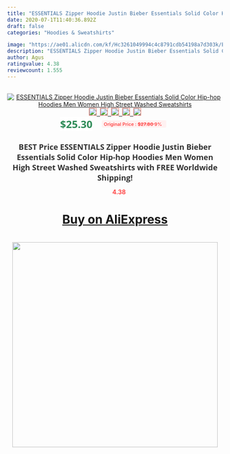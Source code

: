 ```yaml
---
title: "ESSENTIALS Zipper Hoodie Justin Bieber Essentials Solid Color Hip-hop Hoodies Men Women High Street Washed Sweatshirts"
date: 2020-07-1T11:40:36.892Z
draft: false
categories: "Hoodies & Sweatshirts"

image: "https://ae01.alicdn.com/kf/Hc3261049994c4c8791cdb54198a7d303k/ESSENTIALS-Zipper-Hoodie-Justin-Bieber-Essentials-Solid-Color-Hip-hop-Hoodies-Men-Women-High-Street-Washed.jpg"
description: "ESSENTIALS Zipper Hoodie Justin Bieber Essentials Solid Color Hip-hop Hoodies Men Women High Street Washed Sweatshirts"
author: Agus
ratingvalue: 4.38
reviewcount: 1.555
---
```

<br>
<div style="text-align: center;">
<a href="https://s.click.aliexpress.com/e/_A6kcFF" target="_blank" rel="nofollow noopener noreferrer"><img alt="ESSENTIALS Zipper Hoodie Justin Bieber Essentials Solid Color Hip-hop Hoodies Men Women High Street Washed Sweatshirts" class="magnifier-image" src="https://ae01.alicdn.com/kf/Hc3261049994c4c8791cdb54198a7d303k/ESSENTIALS-Zipper-Hoodie-Justin-Bieber-Essentials-Solid-Color-Hip-hop-Hoodies-Men-Women-High-Street-Washed.jpg_640x640.jpg">
<br>
<img style="border:1px solid salmon" src="https://ae01.alicdn.com/kf/Hc3261049994c4c8791cdb54198a7d303k/ESSENTIALS-Zipper-Hoodie-Justin-Bieber-Essentials-Solid-Color-Hip-hop-Hoodies-Men-Women-High-Street-Washed.jpg_120x120.jpg">&nbsp;&nbsp;<img style="border:1px solid salmon" src="https://ae01.alicdn.com/kf/H0239e534a63d419cbba3fd12ce29be5bA/ESSENTIALS-Zipper-Hoodie-Justin-Bieber-Essentials-Solid-Color-Hip-hop-Hoodies-Men-Women-High-Street-Washed.jpg_120x120.jpg">&nbsp;&nbsp;<img style="border:1px solid salmon" src="_120x120.jpg">&nbsp;&nbsp;<img style="border:1px solid salmon" src="_120x120.jpg">&nbsp;&nbsp;<img style="border:1px solid salmon" src="https://ae01.alicdn.com/kf/H0af88c9710674f89a98bedd020ef4bb5f/ESSENTIALS-Zipper-Hoodie-Justin-Bieber-Essentials-Solid-Color-Hip-hop-Hoodies-Men-Women-High-Street-Washed.jpg_120x120.jpg"></a></div><br0>
<div style="text-align: center;"><span style="background-color: white; border: 0px; box-sizing: border-box; color: seagreen; display: inline-block; font-family: &quot;open sans&quot; , &quot;arial&quot; , &quot;helvetica&quot; , sans-serif , &quot;heiti&quot;; font-size: 24px; font-stretch: inherit; font-weight: 700; line-height: inherit; margin: 0px 10px 0px 0px; padding: 0px; vertical-align: middle;">$25.30 </span>
<span style="background: rgb(255 , 241 , 241); border-radius: 3px; border: 0px; box-sizing: border-box; color: #ff4747; display: inline-block; font-family: inherit; font-size: 12px; font-stretch: inherit; font-style: inherit; font-variant: inherit; font-weight: 600; line-height: inherit; margin: 0px; padding: 2px 5px; transform: scale(0.9); vertical-align: middle;">Original Price : <b style="text-decoration: line-through;">$27.80 </b> 9%&nbsp;&nbsp;</span></div>
<h1 style="color: #333333; display: inline-block; font-family: &quot;open sans&quot; , &quot;arial&quot; , &quot;helvetica&quot; , sans-serif , &quot;heiti&quot;; font-size: 18px; font-stretch: inherit; font-weight: 700; text-align: center;">BEST Price ESSENTIALS Zipper Hoodie Justin Bieber Essentials Solid Color Hip-hop Hoodies Men Women High Street Washed Sweatshirts with FREE Worldwide Shipping!</h1>
<div style="color: #ff4747; text-align: center;">
<img src="https://4.bp.blogspot.com/-M0ZcTcb-5uY/XleCXlxnR4I/AAAAAAAAAEc/OrjgMkXV1oMQFaCRZj5HQwOCBcu3w1FegCPcBGAYYCw/s1600/star.png" style="height: 15px;">&nbsp;<b>4.38</b></div>
<div class="button_cont" align="center"><a class="buynow_a" href="https://s.click.aliexpress.com/e/_A6kcFF" target="_blank" rel="nofollow noopener noreferrer"><H1>Buy on AliExpress</H1></a></div><br>
<div class="separator" style="clear: both; text-align: center;">
<img src="https://lh3.googleusercontent.com/-pTy5HemUv9M/XlePHvY0dAI/AAAAAAAAAE4/0nX5iRUoIWY8eMW9Dpxeirr157OZliDIgCLcBGAsYHQ/s1600/badge.gif" width="480">
</div>
